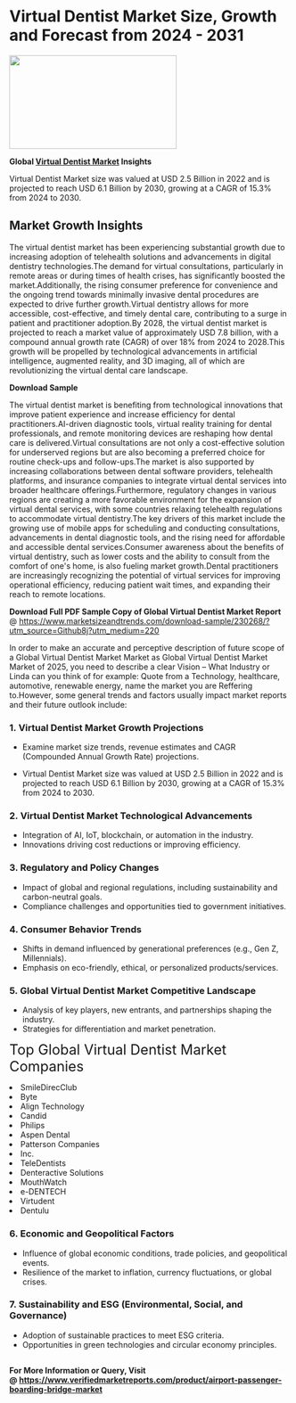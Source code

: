 <H1>Virtual Dentist Market Size, Growth and Forecast from 2024 - 2031</H1><img class="aligncenter size-medium wp-image-584254" src="https://thirdeyenews.in/wp-content/uploads/2024/09/Global-Market-Research-300x168.jpeg" alt="" width="300" height="168" /><p><strong>Global&nbsp;<a href="https://www.marketsizeandtrends.com/download-sample/230268/?utm_source=Github8j?utm_medium=220">Virtual Dentist Market</a> Insights</strong></p><p>Virtual Dentist Market size was valued at USD 2.5 Billion in 2022 and is projected to reach USD 6.1 Billion by 2030, growing at a CAGR of 15.3% from 2024 to 2030.</p><p><h2>Market Growth Insights</h2> <p>The virtual dentist market has been experiencing substantial growth due to increasing adoption of telehealth solutions and advancements in digital dentistry technologies.The demand for virtual consultations, particularly in remote areas or during times of health crises, has significantly boosted the market.Additionally, the rising consumer preference for convenience and the ongoing trend towards minimally invasive dental procedures are expected to drive further growth.Virtual dentistry allows for more accessible, cost-effective, and timely dental care, contributing to a surge in patient and practitioner adoption.By 2028, the virtual dentist market is projected to reach a market value of approximately USD 7.8 billion, with a compound annual growth rate (CAGR) of over 18% from 2024 to 2028.This growth will be propelled by technological advancements in artificial intelligence, augmented reality, and 3D imaging, all of which are revolutionizing the virtual dental care landscape.</p> <p><strong>Download Sample</strong></p> <p>The virtual dentist market is benefiting from technological innovations that improve patient experience and increase efficiency for dental practitioners.AI-driven diagnostic tools, virtual reality training for dental professionals, and remote monitoring devices are reshaping how dental care is delivered.Virtual consultations are not only a cost-effective solution for underserved regions but are also becoming a preferred choice for routine check-ups and follow-ups.The market is also supported by increasing collaborations between dental software providers, telehealth platforms, and insurance companies to integrate virtual dental services into broader healthcare offerings.Furthermore, regulatory changes in various regions are creating a more favorable environment for the expansion of virtual dental services, with some countries relaxing telehealth regulations to accommodate virtual dentistry.The key drivers of this market include the growing use of mobile apps for scheduling and conducting consultations, advancements in dental diagnostic tools, and the rising need for affordable and accessible dental services.Consumer awareness about the benefits of virtual dentistry, such as lower costs and the ability to consult from the comfort of one's home, is also fueling market growth.Dental practitioners are increasingly recognizing the potential of virtual services for improving operational efficiency, reducing patient wait times, and expanding their reach to remote locations.</p> <p><span class=""><strong>Download Full PDF Sample Copy of Global Virtual Dentist Market Report</strong> @ <a href="https://www.marketsizeandtrends.com/download-sample/230268/?utm_source=Github8j?utm_medium=220" target="_blank">https://www.marketsizeandtrends.com/download-sample/230268/?utm_source=Github8j?utm_medium=220</a></span></p><p>In order to make an accurate and perceptive description of future scope of a Global&nbsp;Virtual Dentist Market Market as Global&nbsp;Virtual Dentist Market Market of 2025, you need to describe a clear Vision &ndash; What Industry or Linda can you think of for example: Quote from a Technology, healthcare, automotive, renewable energy, name the market you are Reffering to.However, some general trends and factors usually impact market reports and their future outlook include:</p><h3>1.&nbsp;<strong>Virtual Dentist Market Growth Projections</strong></h3><ul><li>Examine market size trends, revenue estimates and CAGR (Compounded Annual Growth Rate) projections.</li><li><p>Virtual Dentist Market size was valued at USD 2.5 Billion in 2022 and is projected to reach USD 6.1 Billion by 2030, growing at a CAGR of 15.3% from 2024 to 2030.</p></li></ul><h3>2.&nbsp;<strong>Virtual Dentist Market Technological Advancements</strong></h3><ul><li>Integration of AI, IoT, blockchain, or automation in the industry.</li><li>Innovations driving cost reductions or improving efficiency.</li></ul><h3>3.&nbsp;<strong>Regulatory and Policy Changes</strong></h3><ul><li>Impact of global and regional regulations, including sustainability and carbon-neutral goals.</li><li>Compliance challenges and opportunities tied to government initiatives.</li></ul><h3>4.&nbsp;<strong>Consumer Behavior Trends</strong></h3><ul><li>Shifts in demand influenced by generational preferences (e.g., Gen Z, Millennials).</li><li>Emphasis on eco-friendly, ethical, or personalized products/services.</li></ul><h3>5.&nbsp;<strong>Global Virtual Dentist Market Competitive Landscape</strong></h3><ul><li>Analysis of key players, new entrants, and partnerships shaping the industry.</li><li>Strategies for differentiation and market penetration.</li></ul><p data-pm-slice="1 1 []"><span style="color: inherit; font-family: inherit; font-size: 25px;">Top Global Virtual Dentist Market Companies</span></p><div class="" data-test-id=""><p><li>SmileDirecClub</li><li> Byte</li><li> Align Technology</li><li> Candid</li><li> Philips</li><li> Aspen Dental</li><li> Patterson Companies</li><li> Inc.</li><li> TeleDentists</li><li> Denteractive Solutions</li><li> MouthWatch</li><li> e-DENTECH</li><li> Virtudent</li><li> Dentulu</li></p></div><h3>6.&nbsp;<strong>Economic and Geopolitical Factors</strong></h3><ul><li>Influence of global economic conditions, trade policies, and geopolitical events.</li><li>Resilience of the market to inflation, currency fluctuations, or global crises.</li></ul><h3>7.&nbsp;<strong>Sustainability and ESG (Environmental, Social, and Governance)</strong></h3><ul><li>Adoption of sustainable practices to meet ESG criteria.</li><li>Opportunities in green technologies and circular economy principles.</li></ul><h2><strong style="font-size: 14px;">For More Information or Query, Visit @&nbsp;</strong><a style="background-color: #ffffff; font-size: 14px;" href="https://www.marketsizeandtrends.com/report/virtual-dentist-market/" target="_blank">https://www.verifiedmarketreports.com/product/airport-passenger-boarding-bridge-market</a></h2>